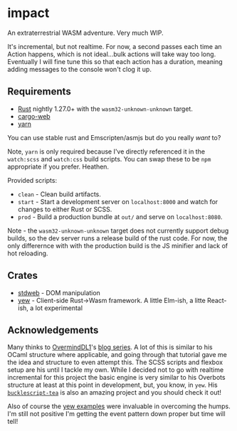 # impact

An extraterrestrial WASM adventure.  Very much WIP.

It's incremental, but not realtime.  For now, a second passes each time an Action happens, which is not ideal...bulk actions will take way too long.  Eventually I will fine tune this so that each action has a duration, meaning adding messages to the console won't clog it up.

## Requirements

* [Rust](https://www.rust-lang.org/en-US/) nightly 1.27.0+ with the `wasm32-unknown-unknown` target.
* [cargo-web](https://github.com/koute/cargo-web)
* [yarn](https://yarnpkg.com/)

You can use stable rust and Emscripten/asmjs but do you really *want* to?

Note, `yarn` is only required because I've directly referenced it in the `watch:scss` and `watch:css` build scripts.  You can swap these to be `npm` appropriate if you prefer.  Heathen.

Provided scripts:

* `clean` - Clean build artifacts.
* `start` - Start a development server on `localhost:8000` and watch for changes to either Rust or SCSS.
* `prod` - Build a production bundle at `out/` and serve on `localhost:8080`.

Note - the `wasm32-unknown-unknown` target does not currently support debug builds, so the dev server runs a release build of the rust code.  For now, the only differernce with with the production build is the JS minifier and lack of hot reloading.

## Crates

* [stdweb](https://github.com/koute/stdweb) - DOM manipulation
* [yew](https://github.com/DenisKolodin/yew) - Client-side Rust->Wasm framework.  A little Elm-ish, a litte React-ish, a lot experimental

## Acknowledgements

Many thinks to [OvermindDL1](https://github.com/overminddl1)'s [blog series](http://blog.overminddl1.com/tags/overbots/).  A lot of this is similar to his OCaml structure where applicable, and going through that tutorial gave me the idea and structure to even attempt this.  The SCSS scripts and flexbox setup are his until I tackle my own.  While I decided not to go with realtime incremental for this project the basic engine is very similar to his Overbots structure at least at this point in development, but, you know, in `yew`.  His [`bucklescript-tea`](https://github.com/OvermindDL1/bucklescript-tea) is also an amazing project and you should check it out!

Also of course the [yew examples](https://github.com/DenisKolodin/yew/tree/master/examples) were invaluable in overcoming the humps.  I'm still not positive I'm getting the event pattern down proper but time will tell!